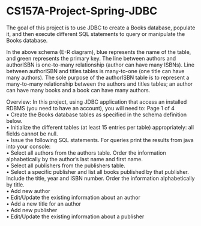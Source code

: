 # CS157A-Project-Spring-JDBC

The goal of this project is to use JDBC to create a Books database, populate it, and then execute different SQL statements to query or manipulate the Books database.

In the above schema (E-R diagram), blue represents the name of the table, and green represents the primary key. The line between authors and authorISBN is one-to-many relationship (author can have many ISBNs). Line between authorISBN and titles tables is many-to-one (one title can have many authors). The sole purpose of the authorISBN table is to represent a many-to-many relationship between the authors and titles tables; an author can have many books and a book can have many authors.

Overview:
In this project, using JDBC application that access an installed RDBMS (you need to have an account), you will need to:
   Page 1 of 4\
• Create the Books database tables as specified in the schema definition below.\
• Initialize the different tables (at least 15 entries per table) appropriately: all
fields cannot be null.\
• Issue the following SQL statements. For queries print the results from java into your console:\
• Select all authors from the authors table. Order the information alphabetically by the author’s last name and first name.\
• Select all publishers from the publishers table.\
• Select a specific publisher and list all books published by that publisher. Include the title, year and ISBN number. Order the information alphabetically by title.\
• Add new author\
• Edit/Update the existing information about an author\
• Add a new title for an author\
• Add new publisher\
• Edit/Update the existing information about a publisher
